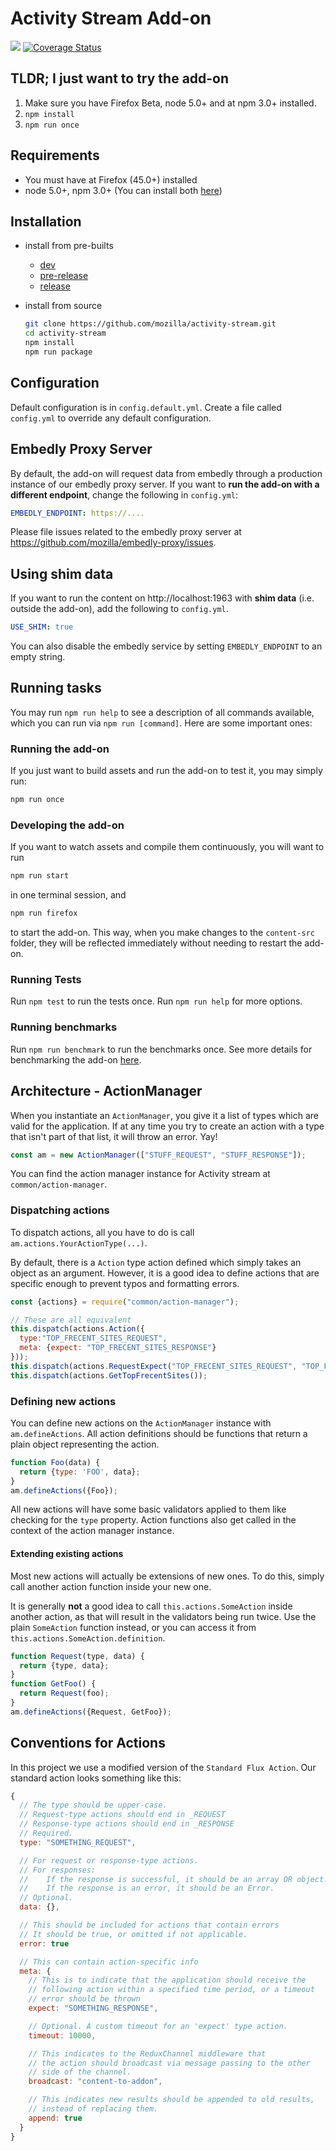 # Activity Stream Add-on

[![](https://img.shields.io/badge/available_on-Test_Pilot-0996F8.svg)](https://testpilot.firefox.com/experiments/activity-stream)
[![Coverage Status](https://coveralls.io/repos/github/mozilla/activity-stream/badge.svg?branch=master)](https://coveralls.io/github/mozilla/activity-stream?branch=master)

## TLDR; I just want to try the add-on

1. Make sure you have Firefox Beta, node 5.0+ and at npm 3.0+ installed.
2. `npm install`
3. `npm run once`

## Requirements

* You must have at Firefox (45.0+) installed
* node 5.0+, npm 3.0+ (You can install both [here](https://nodejs.org))

## Installation

* install from pre-builts
  - [dev](https://s3.amazonaws.com/moz-activity-streams-dev/dist/latest.html)
  - [pre-release](https://s3.amazonaws.com/moz-activity-streams-prerelease/dist/latest.html)
  - [release](https://moz-activity-streams.s3.amazonaws.com/dist/latest.html)

* install from source

  ```sh
  git clone https://github.com/mozilla/activity-stream.git
  cd activity-stream
  npm install
  npm run package
  ```

## Configuration

Default configuration is in `config.default.yml`. Create a file called `config.yml` to override any default configuration.

## Embedly Proxy Server

By default, the add-on will request data from embedly through a production instance of our embedly proxy server. If you want to **run the add-on with a different endpoint**, change the following in `config.yml`:

```yaml
EMBEDLY_ENDPOINT: https://....
```

Please file issues related to the embedly proxy server at https://github.com/mozilla/embedly-proxy/issues.

## Using shim data

If you want to run the content on http://localhost:1963 with **shim data** (i.e. outside the add-on), add the following to `config.yml`.

```yaml
USE_SHIM: true
```

You can also disable the embedly service by setting `EMBEDLY_ENDPOINT` to an empty string.

## Running tasks

You may run `npm run help` to see a description of all commands available, which you can run via `npm run [command]`. Here are some important ones:

### Running the add-on

If you just want to build assets and run the add-on to test it, you may simply run:

```sh
npm run once
```

### Developing the add-on

If you want to watch assets and compile them continuously, you will want to run

```sh
npm run start
```

in one terminal session, and

```sh
npm run firefox
```

to start the add-on. This way, when you make changes to the `content-src` folder, they will be reflected immediately without needing to restart the add-on.

### Running Tests

Run `npm test` to run the tests once. Run `npm run help` for more options.

### Running benchmarks

Run `npm run benchmark` to run the benchmarks once. See more details for benchmarking the add-on [here](benchmark_how_to.md).

## Architecture - ActionManager
When you instantiate an `ActionManager`, you give it a list of types which are valid for the application. If at any time you try to create an action with a type that isn't part of that list, it will throw an error. Yay!

```js
const am = new ActionManager(["STUFF_REQUEST", "STUFF_RESPONSE"]);
```

You can find the action manager instance for Activity stream at `common/action-manager`.

### Dispatching actions
To dispatch actions, all you have to do is call `am.actions.YourActionType(...)`.

By default, there is a `Action` type action defined which simply takes an object as an argument. However, it is a good idea to define actions that are specific enough to prevent typos and formatting errors.

```js
const {actions} = require("common/action-manager");

// These are all equivalent
this.dispatch(actions.Action({
  type:"TOP_FRECENT_SITES_REQUEST",
  meta: {expect: "TOP_FRECENT_SITES_RESPONSE"}
}));
this.dispatch(actions.RequestExpect("TOP_FRECENT_SITES_REQUEST", "TOP_FRECENT_SITES_RESPONSE"));
this.dispatch(actions.GetTopFrecentSites());
```

### Defining new actions
You can define new actions on the `ActionManager` instance with `am.defineActions`. All action definitions should be functions that return a plain object representing the action.

```js
function Foo(data) {
  return {type: 'FOO', data};
}
am.defineActions({Foo});
```

All new actions will have some basic validators applied to them like checking for the `type` property. Action functions also get called in the context of the action manager instance.

#### Extending existing actions
Most new actions will actually be extensions of new ones. To do this, simply call another action function inside your new one.

It is generally **not** a good idea to call `this.actions.SomeAction` inside another action, as that will result in the validators being run twice. Use the plain `SomeAction` function instead, or you can access it from `this.actions.SomeAction.definition`.

```js
function Request(type, data) {
  return {type, data};
}
function GetFoo() {
  return Request(foo);
}
am.defineActions({Request, GetFoo});
```

## Conventions for Actions
In this project we use a modified version of the `Standard Flux Action`. Our standard action looks something like this:

```js
{
  // The type should be upper-case.
  // Request-type actions should end in _REQUEST
  // Response-type actions should end in _RESPONSE
  // Required.
  type: "SOMETHING_REQUEST",

  // For request or response-type actions.
  // For responses:
  //    If the response is successful, it should be an array OR object.
  //    If the response is an error, it should be an Error.
  // Optional.
  data: {},

  // This should be included for actions that contain errors
  // It should be true, or omitted if not applicable.
  error: true

  // This can contain action-specific info
  meta: {
    // This is to indicate that the application should receive the
    // following action within a specified time period, or a timeout
    // error should be thrown
    expect: "SOMETHING_RESPONSE",

    // Optional. A custom timeout for an 'expect' type action.
    timeout: 10000,

    // This indicates to the ReduxChannel middleware that
    // the action should broadcast via message passing to the other
    // side of the channel.
    broadcast: "content-to-addon",

    // This indicates new results should be appended to old results,
    // instead of replacing them.
    append: true
  }
}
```
